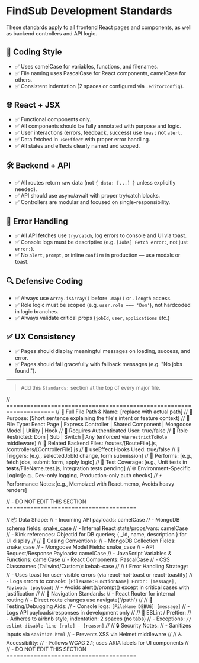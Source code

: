 
# FindSub Development Standards

These standards apply to all frontend React pages and components, as well as backend controllers and API logic.

## 📐 Coding Style
- ✅ Uses camelCase for variables, functions, and filenames.
- ✅ File naming uses PascalCase for React components, camelCase for others.
- ✅ Consistent indentation (2 spaces or configured via `.editorconfig`).

## 🌐 React + JSX
- ✅ Functional components only.
- ✅ All components should be fully annotated with purpose and logic.
- ✅ User interactions (errors, feedback, success) use `toast` not `alert`.
- ✅ Data fetched in `useEffect` with proper error handling.
- ✅ All states and effects clearly named and scoped.

## 🛠️ Backend + API
- ✅ All routes return raw data (not `{ data: [...] }` unless explicitly needed).
- ✅ API should use async/await with proper try/catch blocks.
- ✅ Controllers are modular and focused on single-responsibility.

## 🧠 Error Handling
- ✅ All API fetches use `try/catch`, log errors to console and UI via toast.
- ✅ Console logs must be descriptive (e.g. `[Jobs] Fetch error:`, not just `error:`).
- ✅ No `alert`, `prompt`, or inline `confirm` in production — use modals or toast.

## 🔍 Defensive Coding
- ✅ Always use `Array.isArray()` before `.map()` or `.length` access.
- ✅ Role logic must be scoped (e.g. `user.role === 'Dom'`), not hardcoded in logic branches.
- ✅ Always validate critical props (`jobId`, `user`, `applications` etc.)

## ✅ UX Consistency
- ✅ Pages should display meaningful messages on loading, success, and error.
- ✅ Pages should fail gracefully with fallback messages (e.g. "No jobs found.").

---

> Add this `Standards:` section at the top of every major file.

// ====================================================================
// 📂 Full File Path & Name: [replace with actual path]
// 📌 Purpose: [Short sentence explaining the file's intent or feature context]
// 🧩 File Type: React Page | Express Controller | Shared Component | Mongoose Model | Utility | Hook
// 🔐 Requires Authenticated User: true/false
// 🔐 Role Restricted: Dom | Sub | Switch | Any (enforced via `restrictToRole` middleware)
// 🔄 Related Backend Files: /routes/[RouteFile].js, /controllers/[ControllerFile].js
// 🔁 useEffect Hooks Used: true/false
// 🔁 Triggers: [e.g., selectedJobId change, form submission]
// 🔁 Performs: [e.g., fetch jobs, submit form, apply logic]
// 🧪 Test Coverage: [e.g., Unit tests in __tests__/FileName.test.js, Integration tests pending]
// 🌐 Environment-Specific Logic:[e.g., Dev-only logging, Production-only auth checks]
// ⚡ Performance Notes:[e.g., Memoized with React.memo, Avoids heavy renders]

// - DO NOT EDIT THIS SECTION ======================================

// 📦 Data Shape:
// - Incoming API payloads: camelCase
// - MongoDB schema fields: snake_case
// - Internal React state/props/vars: camelCase
// - Kink references: ObjectId for DB queries; { _id, name, description } for UI display
//
// 🎯 Casing Conventions:
// - MongoDB Collection Fields: snake_case
// - Mongoose Model Fields: snake_case
// - API Request/Response Payloads: camelCase
// - JavaScript Variables & Functions: camelCase
// - React Components: PascalCase
// - CSS Classnames (Tailwind/Custom): kebab-case
//
// ❗ Error Handling Strategy:
// - Uses toast for user-visible errors (via react-hot-toast or react-toastify)
// - Logs errors to console: `[FileName:FunctionName] Error: [message], Payload: [payload]`
// - Avoids alert()/prompt() except in critical cases with justification
//
// 📍 Navigation Standards:
// - React Router <Link> for internal routing
// - Direct route changes use navigate('/path')
//
// 🧪 Testing/Debugging Aids:
// - Console logs: `[FileName DEBUG] [message]`
// - Logs API payloads/responses in development only
//
// 🚨 ESLint / Prettier:
// - Adheres to airbnb style, indentation: 2 spaces (no tabs)
// - Exceptions: `// eslint-disable-line [rule] - [reason]`
//
// 🔒 Security Notes:
// - Sanitizes inputs via `sanitize-html`
// - Prevents XSS via Helmet middleware
//
// ♿ Accessibility:
// - Follows WCAG 2.1; uses ARIA labels for UI components
//
// - DO NOT EDIT THIS SECTION ======================================